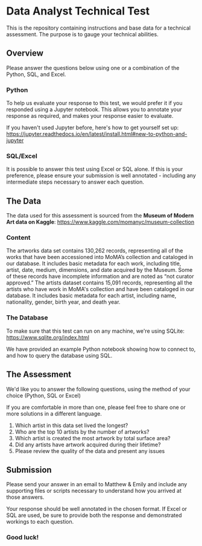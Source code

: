 # Data Analyst Technical Test

This is the repository containing instructions and base data for a technical assessment. The purpose is to gauge your technical abilities.

## Overview

Please answer the questions below using one or a combination of the Python, SQL, and Excel.

### Python

To help us evaluate your response to this test, we would prefer it if you responded using a Jupyter notebook. This allows you to annotate your response as required, and makes your response easier to evaluate.

If you haven't used Jupyter before, here's how to get yourself set up:
<https://jupyter.readthedocs.io/en/latest/install.html#new-to-python-and-jupyter>

### SQL/Excel

It is possible to answer this test using Excel or SQL alone. If this is your preference, please ensure your submission is well annotated - including any intermediate steps necessary to answer each question.

## The Data

The data used for this assessment is sourced from the **Museum of Modern Art data on Kaggle**: <https://www.kaggle.com/momanyc/museum-collection>

### Content

The artworks data set contains 130,262 records, representing all of the works that have been accessioned into MoMA’s collection and cataloged in our database. It includes basic metadata for each work, including title, artist, date, medium, dimensions, and date acquired by the Museum. Some of these records have incomplete information and are noted as “not curator approved.” The artists dataset contains 15,091 records, representing all the artists who have work in MoMA's collection and have been cataloged in our database. It includes basic metadata for each artist, including name, nationality, gender, birth year, and death year.

### The Database

To make sure that this test can run on any machine, we're using SQLite: <https://www.sqlite.org/index.html>

We have provided an example Python notebook showing how to connect to, and how to query the database using SQL.

## The Assessment

We'd like you to answer the following questions, using the method of your choice (Python, SQL or Excel)

If you are comfortable in more than one, please feel free to share one or more solutions in a different language.

1) Which artist in this data set lived the longest?
2) Who are the top 10 artists by the number of artworks?
3) Which artist is created the most artwork by total surface area?
4) Did any artists have artwork acquired during their lifetime?
5) Please review the quality of the data and present any issues

## Submission

Please send your answer in an email to Matthew & Emily and include any supporting files or scripts necessary to understand how you arrived at those answers.

Your response should be well annotated in the chosen format. If Excel or SQL are used, be sure to provide both the response and demonstrated workings to each question.

### Good luck!
